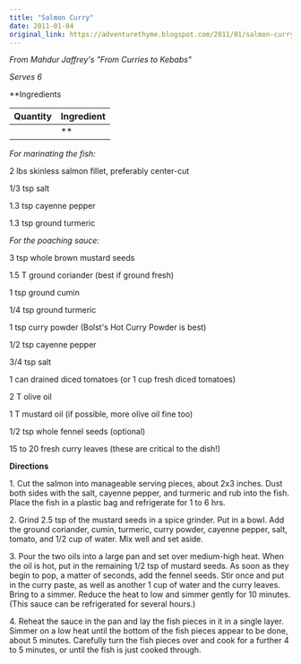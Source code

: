 ```yaml
---
title: "Salmon Curry"
date: 2011-01-04
original_link: https://adventurethyme.blogspot.com/2011/01/salmon-curry.html
---
```


_From Mahdur Jaffrey's "From Curries to Kebabs"_

_Serves 6_

**Ingredients

| Quantity | Ingredient |
| -------- | ---------- |
|  | ** |


_For marinating the fish:_

2 lbs skinless salmon fillet, preferably center-cut

1/3 tsp salt

1.3 tsp cayenne pepper

1.3 tsp ground turmeric

  

_For the poaching sauce:_

3 tsp whole brown mustard seeds

1.5 T ground coriander (best if ground fresh)

1 tsp ground cumin

1/4 tsp ground turmeric

1 tsp curry powder (Bolst's Hot Curry Powder is best)

1/2 tsp cayenne pepper

3/4 tsp salt

1 can drained diced tomatoes (or 1 cup fresh diced tomatoes)

2 T olive oil

1 T mustard oil (if possible, more olive oil fine too)

1/2 tsp whole fennel seeds (optional)

15 to 20 fresh curry leaves (these are critical to the dish!)

  

**Directions**

1\. Cut the salmon into manageable serving pieces, about 2x3 inches. Dust both sides with the salt, cayenne pepper, and turmeric and rub into the fish. Place the fish in a plastic bag and refrigerate for 1 to 6 hrs.

  

2\. Grind 2.5 tsp of the mustard seeds in a spice grinder. Put in a bowl. Add the ground coriander, cumin, turmeric, curry powder, cayenne pepper, salt, tomato, and 1/2 cup of water. Mix well and set aside.

  

3\. Pour the two oils into a large pan and set over medium-high heat. When the oil is hot, put in the remaining 1/2 tsp of mustard seeds. As soon as they begin to pop, a matter of seconds, add the fennel seeds. Stir once and put in the curry paste, as well as another 1 cup of water and the curry leaves. Bring to a simmer. Reduce the heat to low and simmer gently for 10 minutes. (This sauce can be refrigerated for several hours.)

  

4\. Reheat the sauce in the pan and lay the fish pieces in it in a single layer. Simmer on a low heat until the bottom of the fish pieces appear to be done, about 5 minutes. Carefully turn the fish pieces over and cook for a further 4 to 5 minutes, or until the fish is just cooked through.